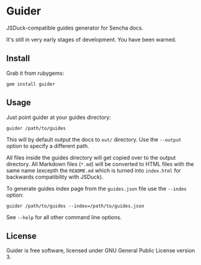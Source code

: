 # Guider

JSDuck-compatible guides generator for Sencha docs.

It's still in very early stages of development. You have been warned.

## Install

Grab it from rubygems:

    gem install guider

## Usage

Just point guider at your guides directory:

    guider /path/to/guides

This will by default output the docs to `out/` directory. Use the
`--output` option to specify a different path.

All files inside the guides directory will get copied over to the
output directory.  All Markdown files (`*.md`) will be converted to
HTML files with the same name (excepth the `README.md` which is turned
into `index.html` for backwards compatibility with JSDuck).

To generate guides index page from the `guides.json` file use the
`--index` option:

    guider /path/to/guides --index=/path/to/guides.json

See `--help` for all other command line options.

## License

Guider is free software, licensed under GNU General Public License
version 3.
